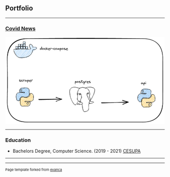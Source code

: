 ## Portfolio

---

### [Covid News](/pages/covid_news)
<img src="images/thumb_covid_news.png?raw=true"/>

---

### Education

- Bachelors Degree, Computer Science. (2019 - 2021) [CESUPA](https://www.cesupa.br
)
---




---
<p style="font-size:11px">Page template forked from <a href="https://github.com/evanca/quick-portfolio">evanca</a></p>
<!-- Remove above link if you don't want to attibute -->
